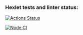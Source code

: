 ### Hexlet tests and linter status:
[![Actions Status](https://github.com/Mikhail-o0/frontend-project-46/actions/workflows/hexlet-check.yml/badge.svg)](https://github.com/Mikhail-o0/frontend-project-46/actions)

[![Node CI](https://github.com/Mikhail-o0/frontend-project-46/actions/workflows/nodejs.yml/badge.svg)](https://github.com/Mikhail-o0/frontend-project-46/actions/workflows/nodejs.yml)

